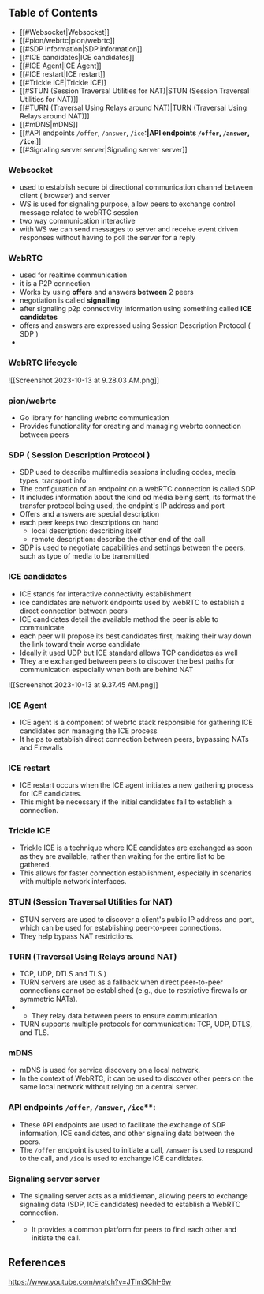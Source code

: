 
## Table of Contents
- [[#Websocket|Websocket]]
- [[#pion/webrtc|pion/webrtc]]
- [[#SDP information|SDP information]]
- [[#ICE candidates|ICE candidates]]
- [[#ICE Agent|ICE Agent]]
- [[#ICE restart|ICE restart]]
- [[#Trickle ICE|Trickle ICE]]
- [[#STUN (Session Traversal Utilities for NAT)|STUN (Session Traversal Utilities for NAT)]]
- [[#TURN (Traversal Using Relays around NAT)|TURN (Traversal Using Relays around NAT)]]
- [[#mDNS|mDNS]]
- [[#API endpoints `/offer`, `/answer`, `/ice`**:|API endpoints `/offer`, `/answer`, `/ice`**:]]
- [[#Signaling server server|Signaling server server]]



### Websocket
- used to establish secure bi directional communication channel between client ( browser) and server
- WS is used for signaling purpose, allow peers to exchange control message related to webRTC session
- two way communication interactive
- with WS we can send messages to server and receive event driven responses without having to poll the server for a reply


### WebRTC
- used for realtime communication
- it is a P2P connection
- Works by using **offers** and answers **between** 2 peers
- negotiation is called **signalling**
- after signaling p2p connectivity information using something called **ICE candidates**
- offers and answers are expressed using Session Description Protocol ( SDP )
-

### WebRTC lifecycle
![[Screenshot 2023-10-13 at 9.28.03 AM.png]]




### pion/webrtc
- Go library for handling webrtc communication
- Provides functionality for creating and managing webrtc connection between peers

### SDP ( Session Description Protocol )
- SDP used to describe multimedia sessions including codes, media types, transport info
- The configuration of an endpoint on a webRTC connection is called SDP
- It includes information about the kind od media being sent, its format the transfer protocol being used, the endpint's IP address and port
- Offers and answers are special description
- each peer keeps two descriptions on hand
	- local description: describing itself
	- remote description: describe the other end of the call
- SDP is used to negotiate capabilities and settings between the peers, such as type of media to be transmitted

### ICE candidates
- ICE stands for interactive connectivity establishment
- ice candidates are network endpoints used by webRTC to establish a direct connection between peers
- ICE candidates detail the available method the peer is able to communicate
- each peer will propose its best candidates first, making their way down the link toward their worse candidate
- Ideally it used UDP but ICE standard allows TCP candidates as well
- They are exchanged between peers to discover the best paths for communication especially when both are behind NAT

![[Screenshot 2023-10-13 at 9.37.45 AM.png]]


### ICE Agent
- ICE agent is a component of webrtc stack responsible for gathering ICE candidates adn managing the ICE process
- It helps to establish direct connection between peers, bypassing NATs and Firewalls

### ICE restart
-  ICE restart occurs when the ICE agent initiates a new gathering process for ICE candidates.
- This might be necessary if the initial candidates fail to establish a connection.

### Trickle ICE
- Trickle ICE is a technique where ICE candidates are exchanged as soon as they are available, rather than waiting for the entire list to be gathered.
- This allows for faster connection establishment, especially in scenarios with multiple network interfaces.

### STUN (Session Traversal Utilities for NAT)
- STUN servers are used to discover a client's public IP address and port, which can be used for establishing peer-to-peer connections.
- They help bypass NAT restrictions.

### TURN (Traversal Using Relays around NAT)
- TCP, UDP, DTLS and TLS )
- TURN servers are used as a fallback when direct peer-to-peer connections cannot be established (e.g., due to restrictive firewalls or symmetric NATs).
- - They relay data between peers to ensure communication.
- TURN supports multiple protocols for communication: TCP, UDP, DTLS, and TLS.

### mDNS
- mDNS is used for service discovery on a local network.
- In the context of WebRTC, it can be used to discover other peers on the same local network without relying on a central server.

### API endpoints `/offer`, `/answer`, `/ice`**:
- These API endpoints are used to facilitate the exchange of SDP information, ICE candidates, and other signaling data between the peers.
- The `/offer` endpoint is used to initiate a call, `/answer` is used to respond to the call, and `/ice` is used to exchange ICE candidates.

### Signaling server server
- The signaling server acts as a middleman, allowing peers to exchange signaling data (SDP, ICE candidates) needed to establish a WebRTC connection.
- - It provides a common platform for peers to find each other and initiate the call.

## References
https://www.youtube.com/watch?v=JTIm3ChI-6w